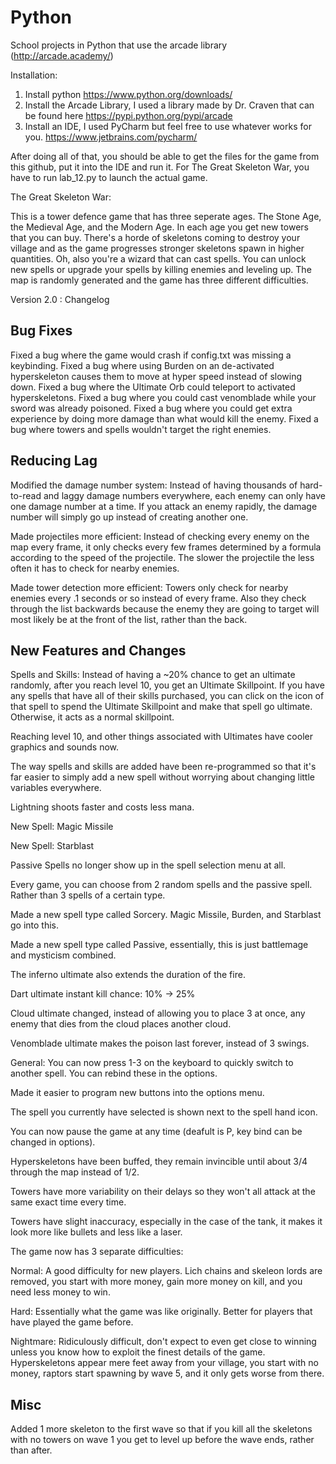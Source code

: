 # Python
School projects in Python that use the arcade library (http://arcade.academy/)

Installation:

1) Install python https://www.python.org/downloads/
2) Install the Arcade Library, I used a library made by Dr. Craven that can be found here https://pypi.python.org/pypi/arcade
3) Install an IDE, I used PyCharm but feel free to use whatever works for you. https://www.jetbrains.com/pycharm/

After doing all of that, you should be able to get the files for the game from this github, put it into the IDE and run it.
For The Great Skeleton War, you have to run lab_12.py to launch the actual game.

The Great Skeleton War:

This is a tower defence game that has three seperate ages. The Stone Age, the Medieval Age, and the Modern Age. In each age you get new
towers that you can buy. There's a horde of skeletons coming to destroy your village and as the game progresses stronger skeletons spawn
in higher quantities. Oh, also you're a wizard that can cast spells. You can unlock new spells or upgrade your spells by killing enemies and leveling up. The map is randomly generated and the game has three different difficulties. 

Version 2.0 : Changelog

Bug Fixes
---------
Fixed a bug where the game would crash if config.txt was missing a keybinding.
Fixed a bug where using Burden on an de-activated hyperskeleton causes them to move at hyper speed
instead of slowing down.
Fixed a bug where the Ultimate Orb could teleport to activated hyperskeletons.
Fixed a bug where you could cast venomblade while your sword was already poisoned.
Fixed a bug where you could get extra experience by doing more damage than what would kill the enemy.
Fixed a bug where towers and spells wouldn't target the right enemies.

Reducing Lag
------------
Modified the damage number system:
    Instead of having thousands of hard-to-read and laggy damage numbers everywhere, each enemy can only have one damage number at a
    time. If you attack an enemy rapidly, the damage number will simply go up instead of creating another one.

Made projectiles more efficient:
    Instead of checking every enemy on the map every frame, it only checks every few frames determined by a formula according to the
    speed of the projectile. The slower the projectile the less often it has to check for nearby enemies.

Made tower detection more efficient:
    Towers only check for nearby enemies every .1 seconds or so instead of every frame. Also they check through the list backwards
    because the enemy they are going to target will most likely be at the front of the list, rather than the back.

New Features and Changes
------------------------
Spells and Skills:
   Instead of having a ~20% chance to get an ultimate randomly, after you reach level 10, you get an Ultimate Skillpoint.
   If you have any spells that have all of their skills purchased, you can click on the icon of that spell to spend the
   Ultimate Skillpoint and make that spell go ultimate. Otherwise, it acts as a normal skillpoint.

   Reaching level 10, and other things associated with Ultimates have cooler graphics and sounds now.

   The way spells and skills are added have been re-programmed so that it's far easier to simply add a new spell without
   worrying about changing little variables everywhere.

   Lightning shoots faster and costs less mana.

   New Spell: Magic Missile

   New Spell: Starblast

   Passive Spells no longer show up in the spell selection menu at all.

   Every game, you can choose from 2 random spells and the passive spell. Rather than 3 spells of a certain type.

   Made a new spell type called Sorcery. Magic Missile, Burden, and Starblast go into this.

   Made a new spell type called Passive, essentially, this is just battlemage and mysticism combined.

   The inferno ultimate also extends the duration of the fire.

   Dart ultimate instant kill chance: 10% -> 25%

   Cloud ultimate changed, instead of allowing you to place 3 at once, any enemy that dies from the cloud places
   another cloud.

   Venomblade ultimate makes the poison last forever, instead of 3 swings.


General:
   You can now press 1-3 on the keyboard to quickly switch to another spell. You can rebind these in the options.

   Made it easier to program new buttons into the options menu.

   The spell you currently have selected is shown next to the spell hand icon.

   You can now pause the game at any time (deafult is P, key bind can be changed in options).

   Hyperskeletons have been buffed, they remain invincible until about 3/4 through the map instead of 1/2.

   Towers have more variability on their delays so they won't all attack at the same exact time every time.

   Towers have slight inaccuracy, especially in the case of the tank, it makes it look more like bullets and less like a laser.

   The game now has 3 separate difficulties:
    
   Normal: A good difficulty for new players. Lich chains and skeleon lords are removed, you start with more money, gain more money on
   kill, and you need less money to win.
    
   Hard: Essentially what the game was like originally. Better for players that have played the game before.
    
   Nightmare: Ridiculously difficult, don't expect to even get close to winning unless you know how to exploit the finest details
   of the game. Hyperskeletons appear mere feet away from your village, you start with no money, raptors start spawning by wave 5, 
   and it only gets worse from there.

Misc
----
Added 1 more skeleton to the first wave so that if you kill all the skeletons with no towers on wave 1 you get to level up
before the wave ends, rather than after.
